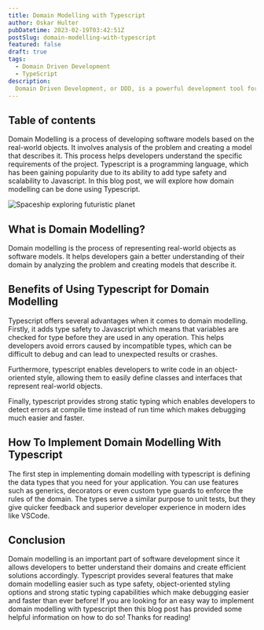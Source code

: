 ```yaml
---
title: Domain Modelling with Typescript
author: Oskar Hulter
pubDatetime: 2023-02-19T03:42:51Z
postSlug: domain-modelling-with-typescript
featured: false
draft: true
tags:
  - Domain Driven Development
  - TypeScript
description:
  Domain Driven Development, or DDD, is a powerful development tool for complex systems. It simplifies the process of developing applications by focusing on the business rules that drive the system. In this blog post, we’ll explore what DDD is, how it works, and why it can be so helpful for developers.
---
```


## Table of contents

Domain Modelling is a process of developing software models based on the real-world objects. It involves analysis of the problem and creating a model that describes it. This process helps developers understand the specific requirements of the project. Typescript is a programming language, which has been gaining popularity due to its ability to add type safety and scalability to Javascript. In this blog post, we will explore how domain modelling can be done using Typescript.

![Spaceship exploring futuristic planet](https://res.cloudinary.com/dduqjmlr5/image/upload/v1677006718/spaceship-exploring-futuristic-city_topwip.png)

## What is Domain Modelling?

Domain modelling is the process of representing real-world objects as software models. It helps developers gain a better understanding of their domain by analyzing the problem and creating models that describe it.

## Benefits of Using Typescript for Domain Modelling

Typescript offers several advantages when it comes to domain modelling. Firstly, it adds type safety to Javascript which means that variables are checked for type before they are used in any operation. This helps developers avoid errors caused by incompatible types, which can be difficult to debug and can lead to unexpected results or crashes.

Furthermore, typescript enables developers to write code in an object-oriented style, allowing them to easily define classes and interfaces that represent real-world objects.

Finally, typescript provides strong static typing which enables developers to detect errors at compile time instead of run time which makes debugging much easier and faster.

## How To Implement Domain Modelling With Typescript

The first step in implementing domain modelling with typescript is defining the data types that you need for your application. You can use features such as generics, decorators or even custom type guards to enforce the rules of the domain. The  types serve a similar purpose to unit tests, but they give quicker feedback and superior developer experience in modern ides like VSCode.

## Conclusion

Domain modelling is an important part of software development since it allows developers to better understand their domains and create efficient solutions accordingly. Typescript provides several features that make domain modelling easier such as type safety, object-oriented styling options and strong static typing capabilities which make debugging easier and faster than ever before! If you are looking for an easy way to implement domain modelling with typescript then this blog post has provided some helpful information on how to do so! Thanks for reading!
